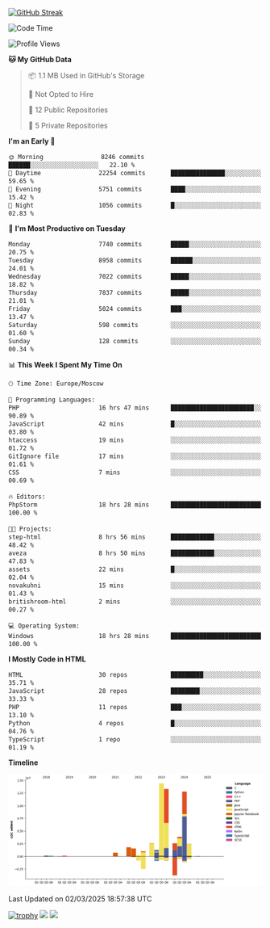 [![GitHub Streak](https://github-readme-streak-stats.herokuapp.com/?user=yogik10)](https://git.io/streak-stats)
<!--START_SECTION:waka-->
![Code Time](http://img.shields.io/badge/Code%20Time-1%2C180%20hrs%2048%20mins-blue)

![Profile Views](http://img.shields.io/badge/Profile%20Views-0-blue)

**🐱 My GitHub Data** 

> 📦 1.1 MB Used in GitHub's Storage 
 > 
> 🚫 Not Opted to Hire
 > 
> 📜 12 Public Repositories 
 > 
> 🔑 5 Private Repositories 
 > 
**I'm an Early 🐤** 

```text
🌞 Morning                8246 commits        ██████░░░░░░░░░░░░░░░░░░░   22.10 % 
🌆 Daytime                22254 commits       ███████████████░░░░░░░░░░   59.65 % 
🌃 Evening                5751 commits        ████░░░░░░░░░░░░░░░░░░░░░   15.42 % 
🌙 Night                  1056 commits        █░░░░░░░░░░░░░░░░░░░░░░░░   02.83 % 
```
📅 **I'm Most Productive on Tuesday** 

```text
Monday                   7740 commits        █████░░░░░░░░░░░░░░░░░░░░   20.75 % 
Tuesday                  8958 commits        ██████░░░░░░░░░░░░░░░░░░░   24.01 % 
Wednesday                7022 commits        █████░░░░░░░░░░░░░░░░░░░░   18.82 % 
Thursday                 7837 commits        █████░░░░░░░░░░░░░░░░░░░░   21.01 % 
Friday                   5024 commits        ███░░░░░░░░░░░░░░░░░░░░░░   13.47 % 
Saturday                 598 commits         ░░░░░░░░░░░░░░░░░░░░░░░░░   01.60 % 
Sunday                   128 commits         ░░░░░░░░░░░░░░░░░░░░░░░░░   00.34 % 
```


📊 **This Week I Spent My Time On** 

```text
🕑︎ Time Zone: Europe/Moscow

💬 Programming Languages: 
PHP                      16 hrs 47 mins      ███████████████████████░░   90.89 % 
JavaScript               42 mins             █░░░░░░░░░░░░░░░░░░░░░░░░   03.80 % 
htaccess                 19 mins             ░░░░░░░░░░░░░░░░░░░░░░░░░   01.72 % 
GitIgnore file           17 mins             ░░░░░░░░░░░░░░░░░░░░░░░░░   01.61 % 
CSS                      7 mins              ░░░░░░░░░░░░░░░░░░░░░░░░░   00.69 % 

🔥 Editors: 
PhpStorm                 18 hrs 28 mins      █████████████████████████   100.00 % 

🐱‍💻 Projects: 
step-html                8 hrs 56 mins       ████████████░░░░░░░░░░░░░   48.42 % 
aveza                    8 hrs 50 mins       ████████████░░░░░░░░░░░░░   47.83 % 
assets                   22 mins             █░░░░░░░░░░░░░░░░░░░░░░░░   02.04 % 
novakuhni                15 mins             ░░░░░░░░░░░░░░░░░░░░░░░░░   01.43 % 
britishroom-html         2 mins              ░░░░░░░░░░░░░░░░░░░░░░░░░   00.27 % 

💻 Operating System: 
Windows                  18 hrs 28 mins      █████████████████████████   100.00 % 
```

**I Mostly Code in HTML** 

```text
HTML                     30 repos            █████████░░░░░░░░░░░░░░░░   35.71 % 
JavaScript               28 repos            ████████░░░░░░░░░░░░░░░░░   33.33 % 
PHP                      11 repos            ███░░░░░░░░░░░░░░░░░░░░░░   13.10 % 
Python                   4 repos             █░░░░░░░░░░░░░░░░░░░░░░░░   04.76 % 
TypeScript               1 repo              ░░░░░░░░░░░░░░░░░░░░░░░░░   01.19 % 
```



**Timeline**

![Lines of Code chart](https://raw.githubusercontent.com/Yogik10/Yogik10/main/assets/bar_graph.png)


 Last Updated on 02/03/2025 18:57:38 UTC
<!--END_SECTION:waka-->
[![trophy](https://github-profile-trophy.vercel.app/?username=yogik10)](https://github.com/ryo-ma/github-profile-trophy)
![](https://github-profile-summary-cards.vercel.app/api/cards/profile-details?username=yogik10&theme=solarized_dark)
![](https://github-profile-summary-cards.vercel.app/api/cards/most-commit-language?username=yogik10&theme=solarized_dark)


